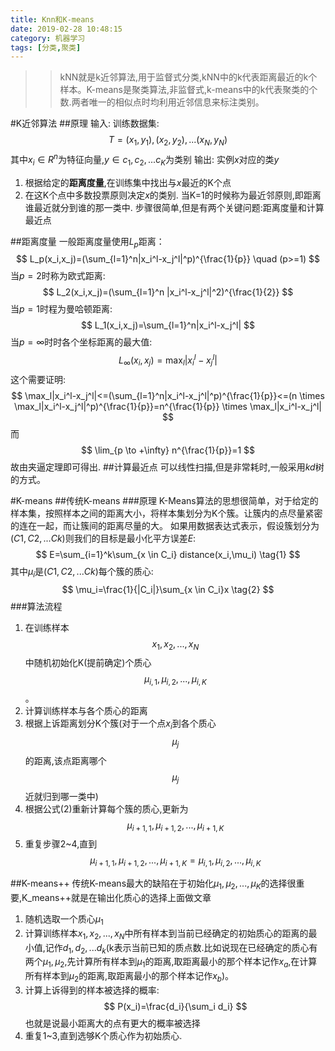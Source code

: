 ```yaml
---
title: Knn和K-means
date: 2019-02-28 10:48:15
category: 机器学习
tags: [分类,聚类]
---
```

>>kNN就是k近邻算法,用于监督式分类,kNN中的k代表距离最近的k个样本。K-means是聚类算法,非监督式,k-means中的k代表聚类的个数.两者唯一的相似点时均利用近邻信息来标注类别。

#K近邻算法
##原理
输入: 训练数据集:
$$
T={(x_1,y_1),(x_2,y_2),...(x_N,y_N)}
$$
其中$x_i \in R^n$为特征向量,$y \in {c_1,c_2,...c_K}$为类别
输出: 实例$x$对应的类$y$
1. 根据给定的**距离度量**,在训练集中找出与$x$最近的K个点
2. 在这K个点中多数投票原则决定$x$的类别.
当K=1的时候称为最近邻原则,即距离谁最近就分到谁的那一类中.
步骤很简单,但是有两个关键问题:距离度量和计算最近点

##距离度量
一般距离度量使用$L_p$距离：
$$
L_p(x_i,x_j)=(\sum_{l=1}^n|x_i^l-x_j^l|^p)^{\frac{1}{p}} \quad (p>=1)
$$
当$p=2$时称为欧式距离:
$$
L_2(x_i,x_j)=(\sum_{l=1}^n |x_i^l-x_j^l|^2)^{\frac{1}{2}}
$$
当$p=1$时程为曼哈顿距离:
$$
L_1(x_i,x_j)=\sum_{l=1}^n|x_i^l-x_j^l|
$$
当$p=\infty$时时各个坐标距离的最大值:
$$
L_{\infty}(x_i,x_j)=\max_l|x_i^l-x_j^l|
$$
这个需要证明:
$$
\max_l|x_i^l-x_j^l|<=(\sum_{l=1}^n|x_i^l-x_j^l|^p)^{\frac{1}{p}}<=(n \times \max_l|x_i^l-x_j^l|^p)^{\frac{1}{p}}=n^{\frac{1}{p}} \times \max_l|x_i^l-x_j^l|
$$
而
$$
\lim_{p \to +\infty} n^{\frac{1}{p}}=1
$$
故由夹逼定理即可得出.
##计算最近点
可以线性扫描,但是非常耗时,一般采用$kd$树的方式。 

#K-means
##传统K-means
###原理
K-Means算法的思想很简单，对于给定的样本集，按照样本之间的距离大小，将样本集划分为K个簇。让簇内的点尽量紧密的连在一起，而让簇间的距离尽量的大。
如果用数据表达式表示，假设簇划分为$(C1,C2,...Ck)$则我们的目标是最小化平方误差$E$:
$$
E=\sum_{i=1}^k\sum_{x \in C_i} distance(x_i,\mu_i) \tag{1}
$$
其中$\mu_i$是$(C1,C2,...Ck)$每个簇的质心:
$$
\mu_i=\frac{1}{|C_i|}\sum_{x \in C_i}x \tag{2}
$$
###算法流程
1. 在训练样本$${x_1,x_2,...,x_N}$$中随机初始化K(提前确定)个质心$$\mu_{i,1},\mu_{i,2},...,\mu_{i,K}$$。
2. 计算训练样本与各个质心的距离
3. 根据上诉距离划分K个簇(对于一个点$x_i$到各个质心$$\mu_j$$的距离,该点距离哪个$$\mu_j$$近就归到哪一类中)
4. 根据公式(2)重新计算每个簇的质心,更新为$$\mu_{i+1,1},\mu_{i+1,2},...,\mu_{i+1,K}$$
5. 重复步骤2~4,直到$$\mu_{i+1,1},\mu_{i+1,2},...,\mu_{i+1,K}=\mu_{i,1},\mu_{i,2},...,\mu_{i,K}$$

##K-means++
传统K-means最大的缺陷在于初始化$\mu_1,\mu_2,...,\mu_K$的选择很重要,K_means++就是在输出化质心的选择上面做文章
1. 随机选取一个质心$\mu_1$
2. 计算训练样本${x_1,x_2,...,x_N}$中所有样本到当前已经确定的初始质心的距离的最小值,记作$d_1,d_2,...d_k$(k表示当前已知的质点数.比如说现在已经确定的质心有两个$\mu_1,\mu_2$,先计算所有样本到$\mu_1$的距离,取距离最小的那个样本记作$x_a$,在计算所有样本到$\mu_2$的距离,取距离最小的那个样本记作$x_b$)。
3. 计算上诉得到的样本被选择的概率:
$$
P(x_i)=\frac{d_i}{\sum_i d_i}
$$
也就是说最小距离大的点有更大的概率被选择
4. 重复1~3,直到选够K个质心作为初始质心.